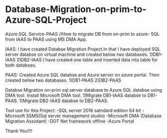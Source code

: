 # Database-Migration-on-prim-to-Azure-SQL-Project
Azure SQL Service-PAAS //How to migrate DB from on-prim to azure- SQL from IAAS to PAAS using MS DMA App.

IAAS:
I have created Databse Migration Project.In that I have deployed SQL server databse on virtual machine and created below two databases.
1)DB1-IAAS
2)DB2-IAAS
I have created one table and inserted data into table for both databses.

PAAS:
Created Azure SQL databse and Azure server on azure portal.
Then created below two databases.
1)DB1-PAAS
2)DB2-PAAS

Databse Migration on-prim sql server database to Azure SQL databse using DMA tool.
Install Microsoft DMA tool.
1)Migrate DB1-IAAS databse to DB1-PAAS.
1)Migrate DB2-IAAS databse to DB2-PAAS.

Tool use for this Project:
-SQL server 2016 satndard edition 64 bit
-Microsoft SSMS(Sql server management studio)
-Microsoft DMA (Database Migration Assistant)
-DOT Net framework offline 
-Azure Portal

Thank You!!!!

